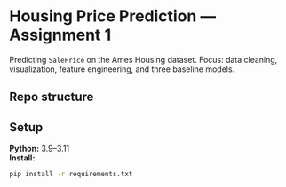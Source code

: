 # Housing Price Prediction — Assignment 1 

Predicting `SalePrice` on the Ames Housing dataset. Focus: data cleaning, visualization, feature engineering, and three baseline models.

## Repo structure

## Setup
**Python:** 3.9–3.11  
**Install:**
```bash
pip install -r requirements.txt


